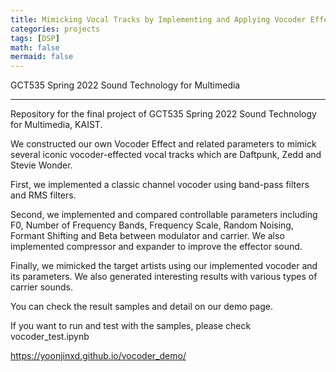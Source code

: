 ```yaml
---
title: Mimicking Vocal Tracks by Implementing and Applying Vocoder Effect
categories: projects
tags: [DSP]
math: false
mermaid: false
---
```


GCT535 Spring 2022
Sound Technology for Multimedia

***

Repository for the final project of GCT535 Spring 2022 Sound Technology for Multimedia, KAIST.

We constructed our own Vocoder Effect and related parameters to mimick several iconic vocoder-effected vocal tracks which are Daftpunk, Zedd and Stevie Wonder.

First, we implemented a classic channel vocoder using band-pass filters and RMS filters.

Second, we implemented and compared controllable parameters including F0, Number of Frequency Bands, Frequency Scale, Random Noising, Formant Shifting and Beta between modulator and carrier. We also implemented compressor and expander to improve the effector sound.

Finally, we mimicked the target artists using our implemented vocoder and its parameters. We also generated interesting results with various types of carrier sounds.

You can check the result samples and detail on our demo page.

If you want to run and test with the samples, please check vocoder_test.ipynb


https://yoonjinxd.github.io/vocoder_demo/

